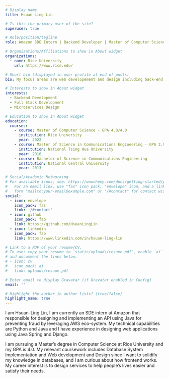 ```yaml
---
# Display name
title: Hsuan-Ling Lin

# Is this the primary user of the site?
superuser: true

# Role/position/tagline
role: Amazon SDE Intern | Backend Developer | Master of Computer Science at Rice University

# Organizations/Affiliations to show in About widget
organizations:
  - name: Rice University
    url: https://www.rice.edu/

# Short bio (displayed in user profile at end of posts)
bio: My focus areas are web developement and design including back-end system development with Python Django and Spring Boot, front-end development with JavaScript, and microservices design. 

# Interests to show in About widget
interests:
  - Backend Development
  - Full Stack Development
  - Microservices Design

# Education to show in About widget
education:
  courses:
    - course: Master of Computer Science - GPA 4.0/4.0
      institution: Rice University
      year: 2022
    - course: Master of Science in Communications Engineering - GPA 3.96/4.3
      institution: National Tsing Hua University
      year: 2016
    - course: Bachelor of Science in Communications Engineering
      institution: National Central University
      year: 2013

# Social/Academic Networking
# For available icons, see: https://wowchemy.com/docs/getting-started/page-builder/#icons
#   For an email link, use "fas" icon pack, "envelope" icon, and a link in the
#   form "mailto:your-email@example.com" or "/#contact" for contact widget.
social:
  - icon: envelope
    icon_pack: fas
    link: '/#contact'
  - icon: github
    icon_pack: fab
    link: https://github.com/HsuanLingLin
  - icon: linkedin
    icon_pack: fab
    link: https://www.linkedin.com/in/hsuan-ling-lin

# Link to a PDF of your resume/CV.
# To use: copy your resume to `static/uploads/resume.pdf`, enable `ai` icons in `params.toml`,
# and uncomment the lines below.
# - icon: cv
#   icon_pack: ai
#   link: uploads/resume.pdf

# Enter email to display Gravatar (if Gravatar enabled in Config)
email: ''

# Highlight the author in author lists? (true/false)
highlight_name: true
---
```

I am Hsuan-Ling Lin, I am currently an SDE intern at Amazon that responsible for designing and implementing an API using Java for preventing fraud by leveraging AWS eco-system.
My technical capabilities are Python and Java and I have experience in designing web applications using Java Spring and Django. 

I am pursuing a Master’s degree in Computer Science at Rice University and my GPA is 4.0.
My relevant coursework includes Database System Implementation and Web development and Design since I want to solidify my knowledge in databases, and I am curious about how frontend works. 
My career interest is to design services to help people’s lives easier and satisfy their needs. 

<!-- {{< icon name="download" pack="fas" >}} Download my {{< staticref "uploads/Resume_HsuanLingLin.pdf" "newtab" >}}resumé{{< /staticref >}}. -->
